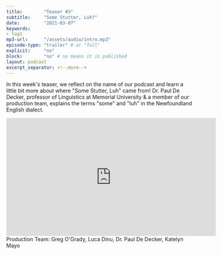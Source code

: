 ```yaml
---
title:        "Teaser #3"
subtitle:     "Some Stutter, Luh?"
date:         "2021-03-07"
keywords:
- tag1
mp3-url:      "/assets/audio/intro.mp3"
episode-type: "trailer" # or "full"
explicit:     "no"
block:        "no" # no means it is published
layout: podcast
excerpt_separator: <!--more-->
---
```

In this week's teaser, we reflect on the name of our podcast and learn a little bit more about where "Some Stutter, Luh" came from! Dr. Paul De Decker, professor of Linguistics at Memorial University & a member of our production team, explains the terms "some" and "luh" in the Newfoundland English dialect.
<!--more-->
<iframe width="560" height="315" src="https://www.youtube.com/embed/Bl1iIPaJqHs" title="YouTube video player" frameborder="0" allow="accelerometer; autoplay; clipboard-write; encrypted-media; gyroscope; picture-in-picture" allowfullscreen></iframe>
<!--more-->
Production Team: Greg O'Grady, Luca Dinu, Dr. Paul De Decker, Katelyn Mayo
